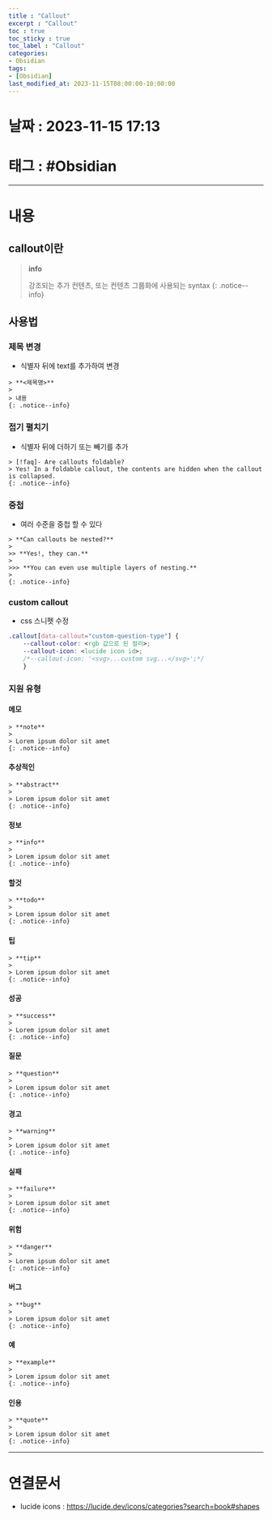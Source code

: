 ```yaml
---
title : "Callout"
excerpt : "Callout"
toc : true
toc_sticky : true
toc_label : "Callout"
categories:
- Obsidian
tags:
- [Obsidian]
last_modified_at: 2023-11-15T08:00:00-10:00:00
---
```


# 날짜 : 2023-11-15 17:13

# 태그 : #Obsidian 
---

# 내용

## callout이란
> **info**
>
>강조되는 추가 컨텐츠, 또는 컨텐츠 그룹화에 사용되는 syntax
{: .notice--info}

## 사용법

### 제목 변경
- 식별자 뒤에 text를 추가하여 변경
```
> **<제목명>**
>
> 내용
{: .notice--info}
```

### 접기 펼치기
- 식별자 뒤에 더하기 또는 빼기를 추가
```
> [!faq]- Are callouts foldable?
> Yes! In a foldable callout, the contents are hidden when the callout is collapsed.
{: .notice--info}
```

### 중첩
- 여러 수준을 중첩 할 수 있다
```
> **Can callouts be nested?**
>
>> **Yes!, they can.**
>
>>> **You can even use multiple layers of nesting.**
>
{: .notice--info}
```

### custom callout
- css 스니펫 수정

```css
.callout[data-callout="custom-question-type"] { 
	--callout-color: <rgb 값으로 된 컬러>;
	--callout-icon: <lucide icon id>; 
	/*--callout-icon: '<svg>...custom svg...</svg>';*/
	}
```

### 지원 유형

#### 메모
```
> **note**
>
> Lorem ipsum dolor sit amet
{: .notice--info}
```

#### 추상적인
```
> **abstract**
>
> Lorem ipsum dolor sit amet
{: .notice--info}
```

#### 정보
```
> **info**
>
> Lorem ipsum dolor sit amet
{: .notice--info}
```

#### 할것
```
> **todo**
>
> Lorem ipsum dolor sit amet
{: .notice--info}
```

#### 팁
```
> **tip**
>
> Lorem ipsum dolor sit amet
{: .notice--info}
```

#### 성공
```
> **success**
>
> Lorem ipsum dolor sit amet
{: .notice--info}
```

#### 질문
```
> **question**
>
> Lorem ipsum dolor sit amet
{: .notice--info}
```

#### 경고
```
> **warning**
>
> Lorem ipsum dolor sit amet
{: .notice--info}
```

#### 실패
```
> **failure**
>
> Lorem ipsum dolor sit amet
{: .notice--info}
```

#### 위험
```
> **danger**
>
> Lorem ipsum dolor sit amet
{: .notice--info}
```

#### 버그
```
> **bug**
>
> Lorem ipsum dolor sit amet
{: .notice--info}
```

#### 예
```
> **example**
>
> Lorem ipsum dolor sit amet
{: .notice--info}
```

#### 인용
```
> **quote**
>
> Lorem ipsum dolor sit amet
{: .notice--info}
```

---

# 연결문서
- lucide icons : https://lucide.dev/icons/categories?search=book#shapes